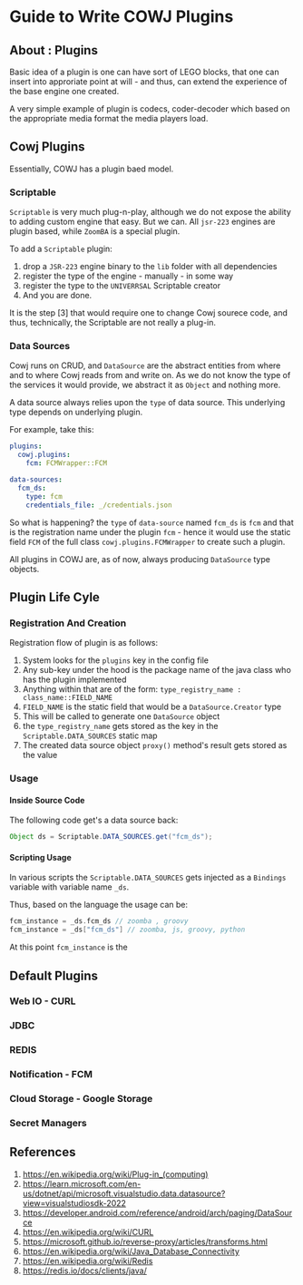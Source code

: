 # Guide to Write COWJ Plugins

## About : Plugins
Basic idea of a plugin is one can have sort of LEGO blocks,
that one can insert into approriate point at will - and thus, 
can extend the experience of the base engine one created.

A very simple example of plugin is codecs, coder-decoder
which based on the appropriate media format the media players load.

## Cowj Plugins

Essentially, COWJ has a plugin baed model.

### Scriptable 

`Scriptable` is very much plug-n-play, although we do not expose the ability 
to adding custom engine that easy. But we can.
All `jsr-223` engines are plugin based, while `ZoomBA` is a special plugin.

To add a `Scriptable` plugin:

1.  drop a `JSR-223` engine binary to the `lib` folder with all dependencies
2.  register the type of the engine - manually - in some way 
3.  register the type to the `UNIVERRSAL` Scriptable creator
4.  And you are done.

It is the step [3] that would require one to change Cowj sourece code, 
and thus, technically, the Scriptable are not really a plug-in.

### Data Sources

Cowj runs on CRUD, and `DataSource` are the abstract entities from where and to where Cowj
reads from and write on.
As we do not know the type of the services it would provide, we abstract it as `Object`
and nothing more.

A data source always relies upon the `type` of data source.
This underlying type depends on underlying plugin.

For example, take this:

```yaml
plugins:
  cowj.plugins:
    fcm: FCMWrapper::FCM

data-sources:
  fcm_ds:
    type: fcm
    credentials_file: _/credentials.json
```
So what is happening? the `type` of `data-source` named `fcm_ds` is `fcm` and that is
the registration name under the plugin `fcm` - hence it would use the static field `FCM`
of the full class `cowj.plugins.FCMWrapper` to create such a plugin.

All plugins in COWJ are, as of now, always producing `DataSource` type objects.

## Plugin Life Cyle 

### Registration And Creation

Registration flow of plugin is as follows:

1. System looks for the `plugins` key in the config file
2. Any sub-key under the hood is the package name of the java class who has the plugin implemented 
3. Anything within that are of the form: `type_registry_name : class_name::FIELD_NAME` 
4. `FIELD_NAME` is the static field that would be a `DataSource.Creator` type 
5. This will be called to generate one `DataSource` object 
6. the `type_registry_name` gets stored as the key in the `Scriptable.DATA_SOURCES` static map 
7. The created data source object `proxy()` method's result gets stored as the value 

### Usage 

#### Inside Source Code 

The following code get's a data source back:
```java
Object ds = Scriptable.DATA_SOURCES.get("fcm_ds");
```
#### Scripting Usage 
In various scripts the `Scriptable.DATA_SOURCES` gets injected as a `Bindings` variable 
with variable name `_ds`.

Thus, based on the language the usage can be:

```scala
fcm_instance = _ds.fcm_ds // zoomba , groovy 
fcm_instance = _ds["fcm_ds"] // zoomba, js, groovy, python 
```
At this point `fcm_instance` is the 


## Default Plugins 

### Web IO - CURL

### JDBC 

### REDIS

### Notification - FCM

### Cloud Storage - Google Storage

### Secret Managers


## References 

1. https://en.wikipedia.org/wiki/Plug-in_(computing) 
2. https://learn.microsoft.com/en-us/dotnet/api/microsoft.visualstudio.data.datasource?view=visualstudiosdk-2022 
3. https://developer.android.com/reference/android/arch/paging/DataSource 
4. https://en.wikipedia.org/wiki/CURL 
5. https://microsoft.github.io/reverse-proxy/articles/transforms.html 
6. https://en.wikipedia.org/wiki/Java_Database_Connectivity 
7. https://en.wikipedia.org/wiki/Redis 
8. https://redis.io/docs/clients/java/ 
   
